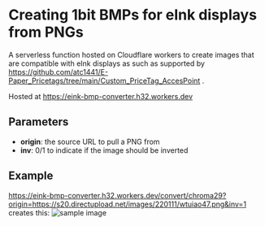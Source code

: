 # Creating 1bit BMPs for eInk displays from PNGs

A serverless function hosted on Cloudflare workers to create images that are compatible with eInk displays as such as supported by https://github.com/atc1441/E-Paper_Pricetags/tree/main/Custom_PriceTag_AccesPoint .

Hosted at https://eink-bmp-converter.h32.workers.dev

## Parameters
* **origin**: the source URL to pull a PNG from
* **inv**: 0/1 to indicate if the image should be inverted

## Example

https://eink-bmp-converter.h32.workers.dev/convert/chroma29?origin=https://s20.directupload.net/images/220111/wtuiao47.png&inv=1
creates this:
![sample image](https://eink-bmp-converter.h32.workers.dev/convert/chroma29?origin=https://s20.directupload.net/images/220111/wtuiao47.png&inv=1)
